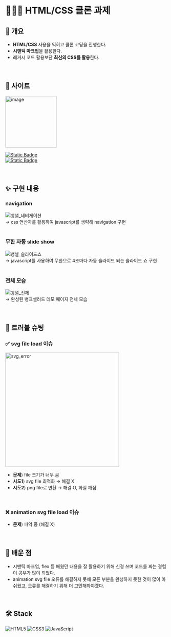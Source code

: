 # 👩🏻‍💻 HTML/CSS 클론 과제

## 📌 개요
- **HTML/CSS** 사용을 익히고 클론 코딩을 진행한다.
- **시맨틱 마크업**을 활용한다. 
- 레거시 코드 활용보단 **최신의 CSS를 활용**한다.  
<br><br>  


## 💸 사이트 
<img width="160" alt="image" src="https://github.com/KDT1-FE/Y_FE_HTML_CSS/assets/63582234/27eed1b4-fc24-44db-b525-669e0ae2b069">  

[![Static Badge](https://img.shields.io/badge/banksalad%20%EA%B3%B5%EC%8B%9D%20%ED%8E%98%EC%9D%B4%EC%A7%80-18cd8c?style=for-the-badge)](https://www.banksalad.com/)  
[![Static Badge](https://img.shields.io/badge/banksalad%20%EB%8D%B0%EB%AA%A8%20%ED%8E%98%EC%9D%B4%EC%A7%80-cbf8e7?style=for-the-badge)](https://64c37bf4ce7d850008dc2dd8--stellular-cranachan-a24baf.netlify.app/)  
<br><br>


## ✨ 구현 내용
### navigation
![뱅샐_네비게이션](https://github.com/KDT1-FE/Y_FE_HTML_CSS/assets/63582234/ab197dc6-cabc-4fb5-ad0a-1dda7f8db103)  
→ css 연산자를 활용하여 javascript를 생략해 navigation 구현  
<br>  

### 무한 자동 slide show
![뱅샐_슬라이드쇼](https://github.com/KDT1-FE/Y_FE_HTML_CSS/assets/63582234/4d61f06d-6872-44fc-a2fe-1b6303789808)  
→ javascript를 사용하여 무한으로 4초마다 자동 슬라이드 되는 슬라이드 쇼 구현  
<br>  

### 전체 모습
![뱅샐_전체](https://github.com/KDT1-FE/Y_FE_HTML_CSS/assets/63582234/6cf7d79c-6369-46a5-95c6-72a5480ade29)  
→ 완성된 뱅크샐러드 데모 페이지 전체 모습  
<br><br>

## 🚀 트러블 슈팅
### ✅ svg file load 이슈  
<img width="355" alt="svg_error" src="https://github.com/KDT1-FE/Y_FE_HTML_CSS/assets/63582234/950ddd48-0edf-4005-b1cc-5f4dce86e715">  

- **문제**) file 크기가 너무 큼  
- **시도1**) svg file 최적화 → 해결 X  
- **시도2**) png file로 변환 → 해결 O, 화질 깨짐
<br>  

### ❌ animation svg file load 이슈
- **문제**) 파악 중 (해결 X)  
<br><br>  

## 📝 배운 점
- 시맨틱 마크업, flex 등 배웠던 내용을 잘 활용하기 위해 신경 쓰며 코드를 짜는 경험이 공부가 많이 되었다.  
- animation svg file 오류를 해결하지 못해 모든 부분을 완성하지 못한 것이 많이 아쉬웠고, 오류를 해결하기 위해 더 고민해봐야겠다.  
<br><br>  

## 🛠️ Stack
![HTML5](https://img.shields.io/badge/HTML5-E34F26.svg?style=flat&logo=HTML5&logoColor=white)
![CSS3](https://img.shields.io/badge/CSS3-1572B6.svg?style=flat&logo=CSS3&logoColor=white)
![JavaScript](https://img.shields.io/badge/JavaScript-F7DF1E.svg?style=flat&logo=JavaScript&logoColor=white)
